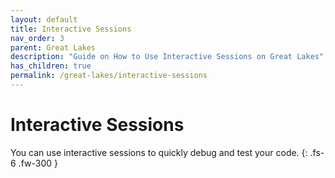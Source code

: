 ```yaml
---
layout: default
title: Interactive Sessions
nav_order: 3
parent: Great Lakes
description: "Guide on How to Use Interactive Sessions on Great Lakes"
has_children: true
permalink: /great-lakes/interactive-sessions
---
```

# Interactive Sessions

You can use interactive sessions to quickly debug and test your code.
{: .fs-6 .fw-300 }
